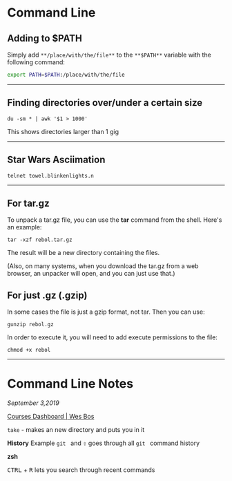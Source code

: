 # Command Line

## Adding to $PATH

Simply add `**/place/with/the/file**` to the `**$PATH**` variable with the following command:

```bash
export PATH=$PATH:/place/with/the/file
```
---

## Finding directories over/under a certain size

```shell
du -sm * | awk '$1 > 1000'
```

This shows directories larger than 1 gig

---


## Star Wars Asciimation

```shell
telnet towel.blinkenlights.n
```

---

## For tar.gz

To unpack a tar.gz file, you can use the **tar** command from the shell. Here's an example:

```shell
tar -xzf rebol.tar.gz
```

The result will be a new directory containing the files.

(Also, on many systems, when you download the tar.gz from a web browser, an unpacker will open, and you can just use that.)

## For just .gz (.gzip)

In some cases the file is just a gzip format, not tar. Then you can use:

```shell
gunzip rebol.gz
```

In order to execute it, you will need to add execute permissions to the file:

```shell
chmod +x rebol
```

---

#  Command Line Notes

_September 3,2019_

[Courses Dashboard | Wes Bos](https://courses.wesbos.com/account/access/5cdc7ba285f96c03c1e44b42/view/195975829)

`take` - makes an new directory and puts you in it

**History**
Example `git ` and <kbd>⇧</kbd> goes through all `git ` command history 

**zsh**

<kbd>CTRL</kbd> + <kbd>R</kbd> lets you search through recent commands
